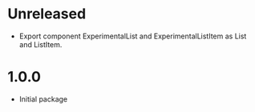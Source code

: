 # Unreleased

-   Export component ExperimentalList and ExperimentalListItem as List and ListItem.

# 1.0.0

-   Initial package

